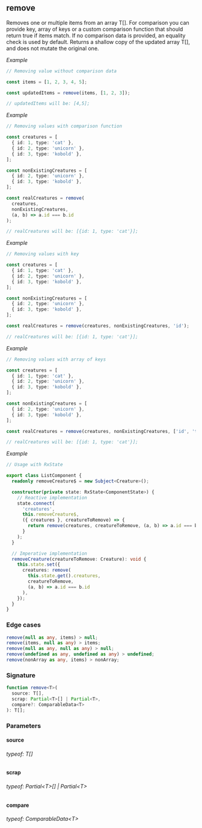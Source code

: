 ## remove

Removes one or multiple items from an array T[].
For comparison you can provide key, array of keys or a custom comparison function that should return true if items match.
If no comparison data is provided, an equality check is used by default.
Returns a shallow copy of the updated array T[], and does not mutate the original one.

_Example_

```typescript
// Removing value without comparison data

const items = [1, 2, 3, 4, 5];

const updatedItems = remove(items, [1, 2, 3]);

// updatedItems will be: [4,5];
```

_Example_

```typescript
// Removing values with comparison function

const creatures = [
  { id: 1, type: 'cat' },
  { id: 2, type: 'unicorn' },
  { id: 3, type: 'kobold' },
];

const nonExistingCreatures = [
  { id: 2, type: 'unicorn' },
  { id: 3, type: 'kobold' },
];

const realCreatures = remove(
  creatures,
  nonExistingCreatures,
  (a, b) => a.id === b.id
);

// realCreatures will be: [{id: 1, type: 'cat'}];
```

_Example_

```typescript
// Removing values with key

const creatures = [
  { id: 1, type: 'cat' },
  { id: 2, type: 'unicorn' },
  { id: 3, type: 'kobold' },
];

const nonExistingCreatures = [
  { id: 2, type: 'unicorn' },
  { id: 3, type: 'kobold' },
];

const realCreatures = remove(creatures, nonExistingCreatures, 'id');

// realCreatures will be: [{id: 1, type: 'cat'}];
```

_Example_

```typescript
// Removing values with array of keys

const creatures = [
  { id: 1, type: 'cat' },
  { id: 2, type: 'unicorn' },
  { id: 3, type: 'kobold' },
];

const nonExistingCreatures = [
  { id: 2, type: 'unicorn' },
  { id: 3, type: 'kobold' },
];

const realCreatures = remove(creatures, nonExistingCreatures, ['id', 'type']);

// realCreatures will be: [{id: 1, type: 'cat'}];
```

_Example_

```typescript
// Usage with RxState

export class ListComponent {
  readonly removeCreature$ = new Subject<Creature>();

  constructor(private state: RxState<ComponentState>) {
    // Reactive implementation
    state.connect(
      'creatures',
      this.removeCreature$,
      ({ creatures }, creatureToRemove) => {
        return remove(creatures, creatureToRemove, (a, b) => a.id === b.id);
      }
    );
  }

  // Imperative implementation
  removeCreature(creatureToRemove: Creature): void {
    this.state.set({
      creatures: remove(
        this.state.get().creatures,
        creatureToRemove,
        (a, b) => a.id === b.id
      ),
    });
  }
}
```

### Edge cases

```typescript
remove(null as any, items) > null;
remove(items, null as any) > items;
remove(null as any, null as any) > null;
remove(undefined as any, undefined as any) > undefined;
remove(nonArray as any, items) > nonArray;
```

### Signature

```typescript
function remove<T>(
  source: T[],
  scrap: Partial<T>[] | Partial<T>,
  compare?: ComparableData<T>
): T[];
```

### Parameters

#### source

###### typeof: T[]

#### scrap

###### typeof: Partial&#60;T&#62;[] | Partial&#60;T&#62;

#### compare

###### typeof: ComparableData&#60;T&#62;
